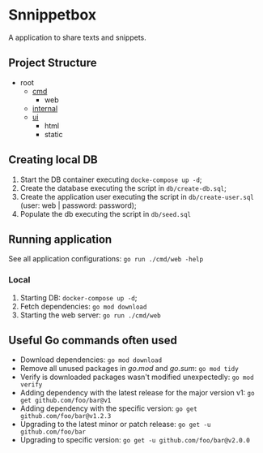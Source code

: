 # Snnippetbox

A application to share texts and snippets.

## Project Structure

* root
  * [cmd](./cmd/README.md)
    * web
  * [internal](./internal/README.md)
  * [ui](./ui/README.md)
    * html
    * static

## Creating local DB

1. Start the DB container executing `docke-compose up -d`;
2. Create the database executing the script in `db/create-db.sql`;
3. Create the application user executing the script in `db/create-user.sql` (user: web | password: password);
4. Populate the db executing the script in `db/seed.sql`

## Running application

See all application configurations: `go run ./cmd/web -help`

### Local

1. Starting DB: `docker-compose up -d`;
2. Fetch dependencies: `go mod download`
3. Starting the web server: `go run ./cmd/web`

## Useful Go commands often used

* Download dependencies: `go mod download`
* Remove all unused packages in _go.mod_ and _go.sum_: `go mod tidy`
* Verify is downloaded packages wasn't modified unexpectedly: `go mod verify`
* Adding dependency with the latest release for the major version v1: `go get github.com/foo/bar@v1`
* Adding dependency with the specific version: `go get github.com/foo/bar@v1.2.3`
* Upgrading to the latest minor or patch release: `go get -u github.com/foo/bar`
* Upgrading to specific version: `go get -u github.com/foo/bar@v2.0.0`
